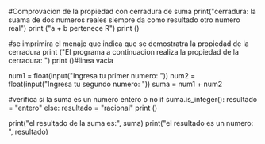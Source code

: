#Comprovacion de la propiedad con cerradura de suma 
print("cerradura: la suama de dos numeros reales siempre da como resultado otro numero real")
print ("a + b pertenece R")
print ()


#se imprimira el menaje que indica que se demostratra la propiedad de la cerradura 
print ("El programa a continuacion realiza la propiedad de la cerradura: ")
print ()#linea vacia 

num1 = float(input("Ingresa tu primer numero: "))
num2 = float(input("Ingresa tu segundo numero: "))
suma = num1 + num2

#verifica si la suma es un numero entero o  no 
if suma.is_integer():
    resultado = "entero"
else:
    resultado = "racional"
print ()

print("el resultado de la suma es:", suma)
print("el resultado es un numero: ", resultado)

